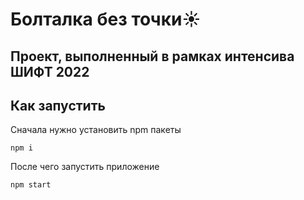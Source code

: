 # **Болталка без точки☀️**
## Проект, выполненный в рамках интенсива ШИФТ 2022
## Как запустить

Сначала нужно установить npm пакеты

```
npm i
```

После чего запустить приложение

```
npm start
```
